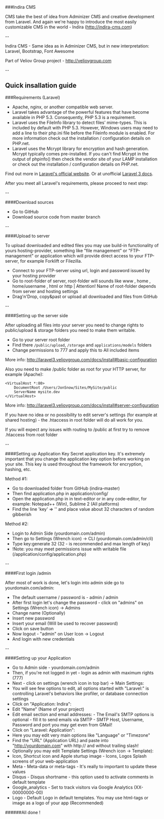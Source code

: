 ###Indira CMS

CMS take the best of idea from Adminizer CMS and creative development from Laravel.
And again we're happy to introduce the most easily customizable CMS in the world - Indira (http://indira-cms.com)

--

Indira CMS - Same idea as in Adminizer CMS, but in new interpretation: Laravel, Bootstrap, Font Awesome

Part of Veliov Group project - http://veliovgroup.com

--

## Quick insallation guide

###Requirements (Laravel)

 - Apache, nginx, or another compatible web server.
 - Laravel takes advantage of the powerful features that have become available in PHP 5.3. Consequently, PHP 5.3 is a requirement.
 - Laravel uses the FileInfo library to detect files' mime-types. This is included by default with PHP 5.3. However, Windows users may need to add a line to their php.ini file before the Fileinfo module is enabled. For more information check out the installation / configuration details on PHP.net.
 - Laravel uses the Mcrypt library for encryption and hash generation. Mcrypt typically comes pre-installed. If you can't find Mcrypt in the output of phpinfo() then check the vendor site of your LAMP installation or check out the installation / configuration details on PHP.net.

Find out more in [Laravel's official website](http://laravel.com/docs/install).
Or at unofficial [Laravel 3 docs](http://laravel3.veliovgroup.com/docs/install).

After you meet all Laravel's requirements, please proceed to next step:

--

####Download sources
 - Go to GitHub
 - Download source code from master branch

--

####Upload to server

To upload downloaded and edited files you may use build-in functionality of yours hosting-provider, something like "file management" or "FTP-management" or application which will provide direct access to your FTP-server, for example Forklift or Filezilla.

 - Connect to your FTP-server using url, login and password issued by your hosting provider
 - Go to root-folder of server, root-folder will sounds like www , home , home/username , html or http | Attention! Name of root-folder depends from server and hosting settings
 - Drag'n'Drop, copy&past or upload all downloaded and files from GitHub

--

####Setting up the server side

After uploading all files into your server you need to change rights to public/upload & storage folders you need to make them writable.
 - Go to your server root folder
 - Find there `/public/upload`, `/storage` and `applications/models` folders
 - Change permissions to 777 and apply this to All included items

More info: http://laravel3.veliovgroup.com/docs/install#basic-configuration

Also you need to make /public folder as root for your HTTP server, for example (Apache):


```
<VirtualHost *:80>
    DocumentRoot /Users/JonSnow/Sites/MySite/public
    ServerName mysite.dev
</VirtualHost>
```


More info: http://laravel3.veliovgroup.com/docs/install#server-configuration

If you have no idea or no possibility to edit server's settings (for example at shared hosting) - the .htaccess in root folder will do all work for you.

If you will expect any issues with routing to /public at first try to remove .htaccess from root folder

--

####Setting up Application Key
Secret application key. It's extremely important that you change the application key option before working on your site. This key is used throughout the framework for encryption, hashing, etc.

Method #1:
 - Go to downloaded folder from GitHub (indira-master)
 - Then find application.php in application/config/
 - Open the application.php in in text-editor or in any code-editor, for example: Notepad++ (Win), Sublime 2 (All platforms)
 - Find the line 'key' => '' and place value about 32 characters of random gibberish

Method #2:
 - Login to Admin Side (yourdomain.com/admin)
 - Then go to Settings (Wrench icon) -> CLI (yourdomain.com/admin/cli)
 - Type key:generate 32 (32 - is recommended and max length of key)
 - !Note: you may meet permissions issue with writable file (/application/config/application.php)

--

####First login /admin

After most of work is done, let's login into admin side go to yourdomain.com/admin:
 - The default username / password is - admin / admin
 - After first login let's change the password - click on "admins" on Settings (Wrench icon) ->  Admins
 - Change name (Optionally)
 - Insert new password
 - Insert your email (Will be used to recover password)
 - Click on save button
 - Now logout - "admin" on User Icon -> Logout
 - And login with new credentials

--

####Setting up your Application
 - Go to Admin side - yourdomain.com/admin
 - Then, if you're not logged in yet - login as admin with maximum rights (777)
 - Next - click on settings (wrench icon in top bar) -> Main Settings:
  - You will see few options to edit, all options started with "Laravel:" is controlling Laravel's behaviors like profiler, or database connection settings
  - Click on "Application: Indira":
   - Edit "Name" (Name of your project)
   - Edit email section and email addresses:
    - The Email's SMTP options is optional - fill it to send emails via SMTP
    - SMTP Host, Username, Password and port you may get even from GMail!
 - Click on "Laravel: Application":
  - Here you may edit very main options like "Language" or "Timezone"
  - Find the "URL" (Application URL) and paste into "http://yourdomain.com" with http:// and without trailing slash!
  - Optionally you may edit Template Settings (Wrench icon -> Template):
   - Icon, Shortcut icon and Apple sturtup image - Icons, Logos Splash screens of your web-application
   - Meta - Meta-data or meta-tags - It's really to important to update these values
   - Disqus - Disqus shortname - this option used to activate comments in default template
   - Google_analytics - Set to track visitors via Google Analytics (XX-00000000-00)
   - Logo - Default Logo in default templates. You may use html-tags or image as a logo of your app (Recommended)


######All done !
